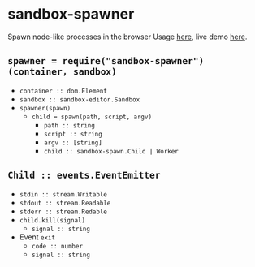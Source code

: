 # sandbox-spawner

Spawn node-like processes in the browser
Usage [here](/demo), live demo [here](https://cdn.rawgit.com/lachrist/sandbox-spawner/165228b2/demo/index.html).

## `spawner = require("sandbox-spawner")(container, sandbox)`

* `container :: dom.Element`
* `sandbox :: sandbox-editor.Sandbox`
* `spawner(spawn)`
  * `child = spawn(path, script, argv)`
    * `path :: string`
    * `script :: string`
    * `argv :: [string]`
    * `child :: sandbox-spawn.Child | Worker`

## `Child :: events.EventEmitter`

* `stdin :: stream.Writable`
* `stdout :: stream.Readable`
* `stderr :: stream.Redable`
* `child.kill(signal)`
  * `signal :: string`
* Event `exit`
  * `code :: number`
  * `signal :: string`
